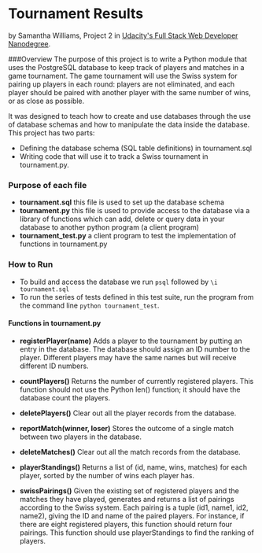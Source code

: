 # Tournament Results
by Samantha Williams, Project 2 in [Udacity's Full Stack Web Developer Nanodegree](https://www.udacity.com/course/full-stack-web-developer-nanodegree--nd004).

###Overview
The purpose of this project is to write a Python module that uses the PostgreSQL database to keep track of players and matches in a game tournament. The game tournament will use the Swiss system for pairing up players in each round: players are not eliminated, and each player should be paired with another player with the same number of wins, or as close as possible.

It was designed to teach how to create and use databases through the use of database schemas and how to manipulate the data inside the database. This project has two parts: 
- Defining the database schema (SQL table definitions) in tournament.sql
- Writing code that will use it to track a Swiss tournament in tournament.py.

### Purpose of each file
- **tournament.sql** this file is used to set up the database schema
- **tournament.py** this file is used to provide access to the database via a library of functions which can add, delete or query data in your database to another python program (a client program)
- **tournament_test.py** a client program to test the implementation of functions in tournament.py


### How to Run
- To build and access the database we run ​```psql​``` followed by ​```\i tournament.sql```
- To run the series of tests defined in this test suite, run the program from the command line ​```python tournament_test```​.


#### Functions in tournament.py
- **registerPlayer(name)** 
	Adds a player to the tournament by putting an entry in the database. The database should assign an ID number to the player. Different players may have the same names but will receive different ID numbers.

- **countPlayers()**
 Returns the number of currently registered players. This function should not use the Python len() function; it should have the database count the players.

- **deletePlayers()**
	Clear out all the player records from the database.

- **reportMatch(winner, loser)**
	Stores the outcome of a single match between two players in the database.

- **deleteMatches()**
	Clear out all the match records from the database.

- **playerStandings()**
	Returns a list of (id, name, wins, matches) for each player, sorted by the number of wins each player has.

- **swissPairings()**
	Given the existing set of registered players and the matches they have played, generates and returns a list of pairings according to the Swiss system. Each pairing is a tuple (id1, name1, id2, name2), giving the ID and name of the paired players. For instance, if there are eight registered players, this function should return four pairings. This function should use playerStandings to find the ranking of players.